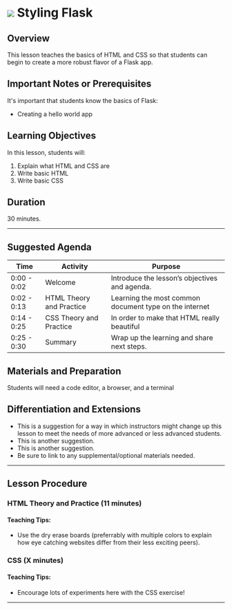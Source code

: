 
# ![](https://ga-dash.s3.amazonaws.com/production/assets/logo-9f88ae6c9c3871690e33280fcf557f33.png) Styling Flask

## Overview
This lesson teaches the basics of HTML and CSS so that students can begin to create a more robust flavor of a Flask app.

## Important Notes or Prerequisites
It's important that students know the basics of Flask: 
- Creating a hello world app

## Learning Objectives
In this lesson, students will:
1. Explain what HTML and CSS are
2. Write basic HTML
3. Write basic CSS

## Duration
30 minutes.

---

## Suggested Agenda
<!--- Provide a breakdown of what will happen in this lesson. --->

| Time | Activity | Purpose |
| --- | --- | --- |
| 0:00 - 0:02 | Welcome | Introduce the lesson’s objectives and agenda.|
| 0:02 - 0:13 |  HTML Theory and Practice | Learning the most common document type on the internet |
| 0:14 - 0:25 |CSS Theory and Practice| In order to make that HTML really beautiful |
| 0:25 - 0:30  | Summary | Wrap up the learning and share next steps.|

## Materials and Preparation
Students will need a code editor, a browser, and a terminal



## Differentiation and Extensions
- This is a suggestion for a way in which instructors might change up this lesson to meet the needs of more advanced or less advanced students.
- This is another suggestion.
- This is another suggestion.
- Be sure to link to any supplemental/optional materials needed.

---

## Lesson Procedure


### HTML Theory and Practice (11 minutes)


#### Teaching Tips:
- Use the dry erase boards (preferrably with multiple colors to explain how eye catching websites differ from their less exciting peers).

### CSS  (X minutes)

#### Teaching Tips:
- Encourage lots of experiments here with the CSS exercise!

-----